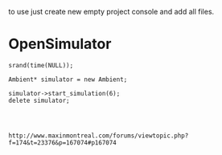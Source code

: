 to use just create new empty project console and add all files.

# OpenSimulator
	
	srand(time(NULL));

	Ambient* simulator = new Ambient;
  
	simulator->start_simulation(6);
	delete simulator;
	


	
	http://www.maxinmontreal.com/forums/viewtopic.php?f=174&t=23376&p=167074#p167074
